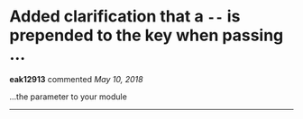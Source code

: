 # Added clarification that a `--` is prepended to the key when passing …

**eak12913** commented *May 10, 2018*

…the parameter to your module
<br />
***


